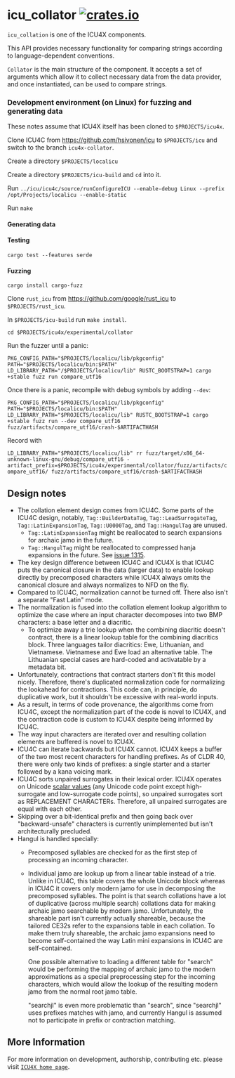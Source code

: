 # icu_collator [![crates.io](https://img.shields.io/crates/v/icu_collator)](https://crates.io/crates/icu_collator)

`icu_collation` is one of the ICU4X components.

This API provides necessary functionality for comparing strings according to language-dependent
conventions.

`Collator` is the main structure of the component. It accepts a set of arguments
which allow it to collect necessary data from the data provider, and once
instantiated, can be used to compare strings.

### Development environment (on Linux) for fuzzing and generating data

These notes assume that ICU4X itself has been cloned to `$PROJECTS/icu4x`.

Clone ICU4C from https://github.com/hsivonen/icu to `$PROJECTS/icu` and switch
to the branch `icu4x-collator`.

Create a directory `$PROJECTS/localicu`

Create a directory `$PROJECTS/icu-build` and `cd` into it.

Run `../icu/icu4c/source/runConfigureICU --enable-debug Linux --prefix /opt/Projects/localicu --enable-static`

Run `make`

#### Generating data



#### Testing

`cargo test --features serde`

#### Fuzzing

`cargo install cargo-fuzz`

Clone `rust_icu` from https://github.com/google/rust_icu to `$PROJECTS/rust_icu`.

In `$PROJECTS/icu-build` run `make install`.

`cd $PROJECTS/icu4x/experimental/collator`

Run the fuzzer until a panic:

`PKG_CONFIG_PATH="$PROJECTS/localicu/lib/pkgconfig" PATH="$PROJECTS/localicu/bin:$PATH" LD_LIBRARY_PATH="/$PROJECTS/localicu/lib" RUSTC_BOOTSTRAP=1 cargo +stable fuzz run compare_utf16`

Once there is a panic, recompile with debug symbols by adding `--dev`:

`PKG_CONFIG_PATH="$PROJECTS/localicu/lib/pkgconfig" PATH="$PROJECTS/localicu/bin:$PATH" LD_LIBRARY_PATH="$PROJECTS/localicu/lib" RUSTC_BOOTSTRAP=1 cargo +stable fuzz run --dev compare_utf16 fuzz/artifacts/compare_utf16/crash-$ARTIFACTHASH`

Record with

`LD_LIBRARY_PATH="$PROJECTS/localicu/lib" rr fuzz/target/x86_64-unknown-linux-gnu/debug/compare_utf16 -artifact_prefix=$PROJECTS/icu4x/experimental/collator/fuzz/artifacts/compare_utf16/ fuzz/artifacts/compare_utf16/crash-$ARTIFACTHASH`

## Design notes

* The collation element design comes from ICU4C. Some parts of the ICU4C design, notably,
  `Tag::BuilderDataTag`, `Tag::LeadSurrogateTag`, `Tag::LatinExpansionTag`, `Tag::U0000Tag`,
  and `Tag::HangulTag` are unused.
  - `Tag::LatinExpansionTag` might be reallocated to search expansions for archaic jamo
    in the future.
  - `Tag::HangulTag` might be reallocated to compressed hanja expansions in the future.
    See [issue 1315](https://github.com/unicode-org/icu4x/issues/1315).
* The key design difference between ICU4C and ICU4X is that ICU4C puts the canonical
  closure in the data (larger data) to enable lookup directly by precomposed characters
  while ICU4X always omits the canonical closure and always normalizes to NFD on the fly.
* Compared to ICU4C, normalization cannot be turned off. There also isn't a separate
  "Fast Latin" mode.
* The normalization is fused into the collation element lookup algorithm to optimize the
  case where an input character decomposes into two BMP characters: a base letter and a
  diacritic.
  - To optimize away a trie lookup when the combining diacritic doesn't contract,
    there is a linear lookup table for the combining diacritics block. Three languages
    tailor diacritics: Ewe, Lithuanian, and Vietnamese. Vietnamese and Ewe load an
    alternative table. The Lithuanian special cases are hard-coded and activatable by
    a metadata bit.
* Unfortunately, contractions that contract starters don't fit this model nicely. Therefore,
  there's duplicated normalization code for normalizing the lookahead for contractions.
  This code can, in principle, do duplicative work, but it shouldn't be excessive with
  real-world inputs.
* As a result, in terms of code provenance, the algorithms come from ICU4C, except the
  normalization part of the code is novel to ICU4X, and the contraction code is custom
  to ICU4X despite being informed by ICU4C.
* The way input characters are iterated over and resulting collation elements are
  buffered is novel to ICU4X.
* ICU4C can iterate backwards but ICU4X cannot. ICU4X keeps a buffer of the two most
  recent characters for handling prefixes. As of CLDR 40, there were only two kinds
  of prefixes: a single starter and a starter followed by a kana voicing mark.
* ICU4C sorts unpaired surrogates in their lexical order. ICU4X operates on Unicode
  [scalar values](https://unicode.org/glossary/#unicode_scalar_value) (any Unicode
  code point except high-surrogate and low-surrogate code points), so unpaired
  surrogates sort as REPLACEMENT CHARACTERs. Therefore, all unpaired
  surrogates are equal with each other.
* Skipping over a bit-identical prefix and then going back over "backward-unsafe"
  characters is currently unimplemented but isn't architecturally precluded.
* Hangul is handled specially:
  - Precomposed syllables are checked for as the first step of processing an
    incoming character.
  - Individual jamo are lookup up from a linear table instead of a trie. Unlike
    in ICU4C, this table covers the whole Unicode block whereas in ICU4C it covers
    only modern jamo for use in decomposing the precomposed syllables. The point
    is that search collations have a lot of duplicative (across multiple search)
    collations data for making archaic jamo searchable by modern jamo.
    Unfortunately, the shareable part isn't currently actually shareable, because
    the tailored CE32s refer to the expansions table in each collation. To make
    them truly shareable, the archaic jamo expansions need to become self-contained
    the way Latin mini expansions in ICU4C are self-contained.

    One possible alternative to loading a different table for "search" would be
    performing the mapping of archaic jamo to the modern approximations as a
    special preprocessing step for the incoming characters, which would allow
    the lookup of the resulting modern jamo from the normal root jamo table.

    "searchjl" is even more problematic than "search", since "searchjl" uses
    prefixes matches with jamo, and currently Hangul is assumed not to participate
    in prefix or contraction matching.

## More Information

For more information on development, authorship, contributing etc. please visit [`ICU4X home page`](https://github.com/unicode-org/icu4x).

